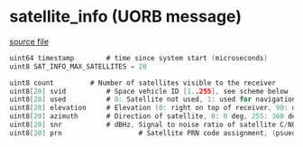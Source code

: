 # satellite_info (UORB message)



[source file](https://github.com/PX4/PX4-Autopilot/blob/main/msg/satellite_info.msg)

```c
uint64 timestamp		# time since system start (microseconds)
uint8 SAT_INFO_MAX_SATELLITES = 20

uint8 count			# Number of satellites visible to the receiver
uint8[20] svid	 		# Space vehicle ID [1..255], see scheme below
uint8[20] used			# 0: Satellite not used, 1: used for navigation
uint8[20] elevation		# Elevation (0: right on top of receiver, 90: on the horizon) of satellite
uint8[20] azimuth		# Direction of satellite, 0: 0 deg, 255: 360 deg.
uint8[20] snr			# dBHz, Signal to noise ratio of satellite C/N0, range 0..99, zero when not tracking this satellite.
uint8[20] prn                   # Satellite PRN code assignment, (psuedorandom number SBAS, valid codes are 120-144)

```
